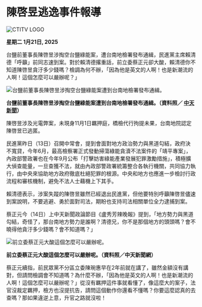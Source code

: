 # 陳啓昱逃逸事件報導

![CTITV LOGO](/_nuxt/d0b63b60.png)

**星期二 1月21日, 2025**

台鹽前董事長陳啓昱涉掏空台鹽綠能案，遭台南地檢署發布通緝，民進黨主席賴清德「呼籲」前同志速到案。對於賴清德撂重話，前立委蔡正元卻大酸，賴清德你不知道陳啓昱貪汙多少錢嗎？檢調為何不辦，「因為他是英文的人啊！也是新潮流的人啊！這個怎麼可以嚴辦呢？」

![台鹽前董事長陳啓昱涉掏空台鹽綠能案遭到台南地檢署發布通緝。](https://storage.ctinews.com/compression/files/default/cut-1730632135-ERz1tbj.webp)

**台鹽前董事長陳啓昱涉掏空台鹽綠能案遭到台南地檢署發布通緝。（資料照／ [中天新聞](#)）**

陳啓昱涉及光電弊案，未現身11月1日羈押庭，橋檢代行拘提未果，台南地院認定陳啓昱已逃匿。

民進黨昨日（13日）召開中常會，提到會面對地方政治勢力與黑道勾結，政府決不寬貸，今年6月，最高檢察署正式發動掃蕩綠能貪瀆不法案件的「靖平專案」，內政部警政署也在今年9月公布「打擊妨害綠能產業發展犯罪激勵措施」，積極擴大偵查能量，一旦查獲不法，就由內政部警政署統籌整合各執行機關，共同協力執行，由中央來協助地方政府徹底杜絕犯罪的根源。中央和地方也應進一步檢討行政流程和審核機制，避免不法人士藉機上下其手。

賴清德表示，涉案失蹤的陳啓昱雖然已經退出民進黨，但他要特別呼籲陳啓昱儘速到案說明，不要逃避、勇於面對司法，期盼也支持司法相關單位全力逮捕到案。

蔡正元今（14日）上中天新聞政論節目《盧秀芳辣晚報》提到，「地方勢力與黑道勾結，奇怪了，那台南地方勢力是誰啊？清德兄，你不是那個地方的頭頭嗎？會不曉得他貪汙多少錢嗎？會不知道嗎？」

![前立委蔡正元大酸這個怎麼可以嚴辦呢。](https://storage.ctinews.com/compression/files/default/cut-1697616517-h3HNh9E.webp)

**前立委蔡正元大酸這個怎麼可以嚴辦呢。（資料照／中天新聞網）**

蔡正元續指，前民眾黨不分區立委陳琬惠早在2年前就在講了，雖然金額沒有講對，但請問檢調會不知道嗎？為什麼不辦，「因為他是英文的人啊！也是新潮流的人啊！這個怎麼可以嚴辦呢？」從沒有羈押這件事就看懂了，像這麼大的案子，法官沒裁定羈押，檢方也沒提抗告，請問這個動作你還看不懂嗎？你要這麼認真的去查嗎？那如果違逆上意，升官之路就沒啦！
<!-- tcd_original_link https://ctinews.com/news/items/zMW5Zl16aN -->
